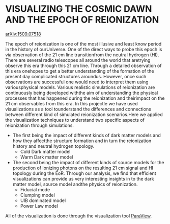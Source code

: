 # VISUALIZING THE COSMIC DAWN AND THE EPOCH OF REIONIZATION
[arXiv:1509.07518](https://arxiv.org/abs/1509.07518)

The epoch of reionization is one of the most illusive and least know period in the history of ourUniverse. One of the direct ways to probe this epoch is via observation of the 21 cm line transitionfrom the neutral hydrogen (HI). There are several radio telescopes all around the world that aretrying observe this era through this 21 cm line.  Through a detailed observation of this era onehopes to get a better understanding of the formation of the present day complicated structures aroundus. However, once such observations are successful one would need to interpret them using variousphysical models. Various realistic simulations of reionization are continuously being developed withthe aim of understanding the physical processes that has happened during the reionization and theirimpact on the 21 cm observables from this era. In this projectIe we have used visualizations as a tool tounderstand the differences and connections between different kind of simulated reionization scenarios.Here we applied the visualization techniques to understand two specific aspects of reionization through simulations. 
* The first being the impact of different kinds of dark matter models and how they affectthe structure formation and in turn the reionization history and neutral hydrogen topology. 
  * Cold Dark matter model
  * Warm Dark matter model
* The second being the impact of different kinds of source models for the production of ionizing photons on the resulting 21 cm signal and HI topology during the EoR. Through our analysis, we find that efficient visualizations can provide us very interesting insights in to the dark matter model, source model andthe physics of reionization.
  * Fiducial mode
  * Clumping model
  * UIB dominated model
  * Power Law model
  
All of the visualization is done through the visualization tool [ParaView](https://www.paraview.org).

